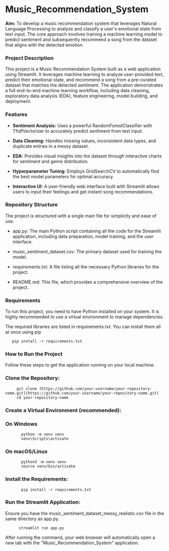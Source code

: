 # Music_Recommendation_System
**Aim:** To develop a music recommendation system that leverages Natural Language Processing to analyze and classify a user's emotional state from text input. The core approach involves training a machine learning model to predict sentiment and subsequently recommend a song from the dataset that aligns with the detected emotion. 

### Project Description
This project is a Music Recommendation System built as a web application using Streamlit. It leverages machine learning to analyze user-provided text, predict their emotional state, and recommend a song from a pre-curated dataset that matches the detected sentiment. The application demonstrates a full end-to-end machine learning workflow, including data cleaning, exploratory data analysis (EDA), feature engineering, model building, and deployment.

### Features
* **Sentiment Analysis:** Uses a powerful RandomForestClassifier with TfidfVectorizer to accurately predict sentiment from text input.

* **Data Cleaning:** Handles missing values, inconsistent data types, and duplicate entries in a messy dataset.

* **EDA:** Provides visual insights into the dataset through interactive charts for sentiment and genre distribution.

* **Hyperparameter Tuning:** Employs GridSearchCV to automatically find the best model parameters for optimal accuracy.

* **Interactive UI:** A user-friendly web interface built with Streamlit allows users to input their feelings and get instant song recommendations.

### Repository Structure
The project is structured with a single main file for simplicity and ease of use.

* app.py: The main Python script containing all the code for the Streamlit application, including data preparation, model training, and the user interface.

* music_sentiment_dataset.csv: The primary dataset used for training the model.

* requirements.txt: A file listing all the necessary Python libraries for the project.

* README.md: This file, which provides a comprehensive overview of the project.

### Requirements
To run this project, you need to have Python installed on your system. It is highly recommended to use a virtual environment to manage dependencies.

The required libraries are listed in requirements.txt. You can install them all at once using pip

       pip install -r requirements.txt

### How to Run the Project
Follow these steps to get the application running on your local machine.

### Clone the Repository:

         git clone [https://github.com/your-username/your-repository-name.git](https://github.com/your-username/your-repository-name.git)
         cd your-repository-name

### Create a Virtual Environment (recommended):

### On Windows
           python -m venv venv
           venv\Scripts\activate

### On macOS/Linux
           python3 -m venv venv
           source venv/bin/activate

### Install the Requirements:

           pip install -r requirements.txt

### Run the Streamlit Application:
Ensure you have the music_sentiment_dataset_messy_realistic.csv file in the same directory as app.py.

          streamlit run app.py

After running the command, your web browser will automatically open a new tab with the "Music_Recommendation_System" application.
